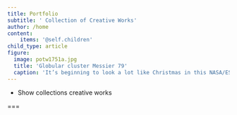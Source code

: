 ```yaml
---
title: Portfolio
subtitle: ' Collection of Creative Works'
author: /home
content:
    items: '@self.children'
child_type: article
figure:
  image: potw1751a.jpg
  title: 'Globular cluster Messier 79'
  caption: 'It’s beginning to look a lot like Christmas in this NASA/ESA Hubble Space Telescope image of a blizzard of stars, which resembles a swirling storm in a snow globe. These stars make up the globular cluster Messier 79, located about 40 000 light-years from Earth in the constellation of Lepus (The Hare). Globular clusters are gravitationally bound groupings of up to one million stars. These giant “star globes” contain some of the oldest stars in our galaxy. Messier 79 is no exception; it contains about 150 000 stars, packed into an area measuring just roughly 120 light-years across. This 11.7-billion-year-old star cluster was first discovered by French astronomer Pierre Méchain in 1780. Méchain reported the finding to his colleague Charles Messier, who included it in his catalogue of non-cometary objects: The Messier catalogue. About four years later, using a larger telescope than Messier’s, William Herschel was able to resolve the stars in Messier 79 and described it as a “globular star cluster.” In this sparkling Hubble image, Sun-like stars appear yellow-white and the reddish stars are bright giants that are in the final stages of their lives. Most of the blue stars sprinkled throughout the cluster are aging “helium-burning” stars, which have exhausted their hydrogen fuel and are now fusing helium in their cores.'
---
```


- Show collections creative works

===

